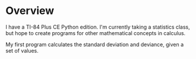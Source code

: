 # Overview
I have a TI-84 Plus CE Python edition. I'm currently taking a statistics class, but hope to create programs for other mathematical concepts in calculus. 

My first program calculates the standard deviation and deviance, given a set of values. 
